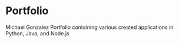 # Portfolio
Michael Gonzalez 
Portfolio containing various created applications in Python, Java, and Node.js
